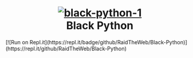 <h1 align="center">
  <br>
  <a href="https://github.com/RaidTheWeb/Black-Python"><img src="https://i.ibb.co/98Z0FnZ/black-python-1.png" alt="black-python-1" border="0"></a>
  <br>
  Black Python
  <br>
  
</h1>
[![Run on Repl.it](https://repl.it/badge/github/RaidTheWeb/Black-Python)](https://repl.it/github/RaidTheWeb/Black-Python)
